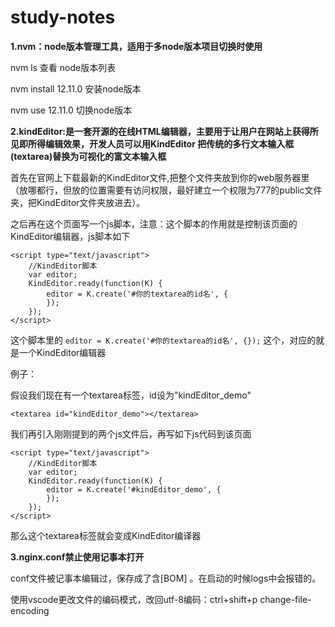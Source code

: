 

# study-notes

**1.nvm：node版本管理工具，适用于多node版本项目切换时使用**

nvm ls 查看 node版本列表

nvm install 12.11.0 安装node版本

nvm use 12.11.0 切换node版本  

**2.kindEditor:是一套开源的在线HTML编辑器，主要用于让用户在网站上获得所见即所得编辑效果，开发人员可以用KindEditor 把传统的多行文本输入框(textarea)替换为可视化的富文本输入框**

首先在官网上下载最新的KindEditor文件,把整个文件夹放到你的web服务器里（放哪都行，但放的位置需要有访问权限，最好建立一个权限为777的public文件夹，把KindEditor文件夹放进去）。

之后再在这个页面写一个js脚本，注意：这个脚本的作用就是控制该页面的KindEditor编辑器，js脚本如下

```
<script type="text/javascript">
    //KindEditor脚本
    var editor;
    KindEditor.ready(function(K) {
        editor = K.create('#你的textarea的id名', {
        });
    });
</script>
```

这个脚本里的 `editor = K.create('#你的textarea的id名', {});` 这个，对应的就是一个KindEditor编辑器

例子：

假设我们现在有一个textarea标签，id设为"kindEditor_demo"

```
<textarea id="kindEditor_demo"></textarea>
```

我们再引入刚刚提到的两个js文件后，再写如下js代码到该页面

```
<script type="text/javascript">
    //KindEditor脚本
    var editor;
    KindEditor.ready(function(K) {
        editor = K.create('#kindEditor_demo', {
        });
    });
</script>
```


那么这个textarea标签就会变成KindEditor编译器

**3.nginx.conf禁止使用记事本打开**

conf文件被记事本编辑过，保存成了含[BOM] 。在启动的时候logs中会报错的。

使用vscode更改文件的编码模式，改回utf-8编码：ctrl+shift+p  change-file-encoding
